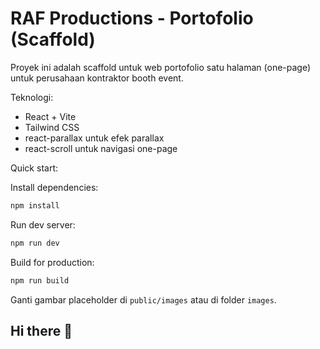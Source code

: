 # RAF Productions - Portofolio (Scaffold)

Proyek ini adalah scaffold untuk web portofolio satu halaman (one-page) untuk perusahaan kontraktor booth event.

Teknologi:
- React + Vite
- Tailwind CSS
- react-parallax untuk efek parallax
- react-scroll untuk navigasi one-page

Quick start:

Install dependencies:

```bash
npm install
```

Run dev server:

```bash
npm run dev
```

Build for production:

```bash
npm run build
```

Ganti gambar placeholder di `public/images` atau di folder `images`.
## Hi there 👋

<!--
**rafproductions/rafproductions** is a ✨ _special_ ✨ repository because its `README.md` (this file) appears on your GitHub profile.

Here are some ideas to get you started:

- 🔭 I’m currently working on ...
- 🌱 I’m currently learning ...
- 👯 I’m looking to collaborate on ...
- 🤔 I’m looking for help with ...
- 💬 Ask me about ...
- 📫 How to reach me: ...
- 😄 Pronouns: ...
- ⚡ Fun fact: ...
-->
